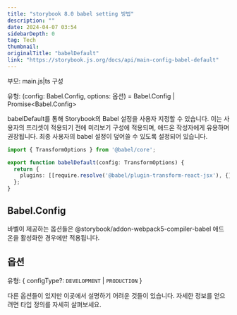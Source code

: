 ```yaml
---
title: "storybook 8.0 babel setting 방법"
description: ""
date: 2024-04-07 03:54
sidebarDepth: 0
tag: Tech
thumbnail: 
originalTitle: "babelDefault"
link: "https://storybook.js.org/docs/api/main-config-babel-default"
---
```



부모: main.js|ts 구성

유형: (config: Babel.Config, options: 옵션) = Babel.Config | Promise<Babel.Config>

babelDefault를 통해 Storybook의 Babel 설정을 사용자 지정할 수 있습니다. 이는 사용자의 프리셋이 적용되기 전에 미리보기 구성에 적용되며, 애드온 작성자에게 유용하며 권장됩니다. 최종 사용자의 babel 설정이 덮어쓸 수 있도록 설정되어 있습니다.

```typescript
import { TransformOptions } from '@babel/core';

export function babelDefault(config: TransformOptions) {
  return {
    plugins: [[require.resolve('@babel/plugin-transform-react-jsx'), {}, 'preset']],
  };
}
```



## Babel.Config

바벨이 제공하는 옵션들은 @storybook/addon-webpack5-compiler-babel 애드온을 활성화한 경우에만 적용됩니다.

## 옵션

유형: { configType?: `DEVELOPMENT` | `PRODUCTION` }



다른 옵션들이 있지만 이곳에서 설명하기 어려운 것들이 있습니다. 자세한 정보를 얻으려면 타입 정의를 자세히 살펴보세요.